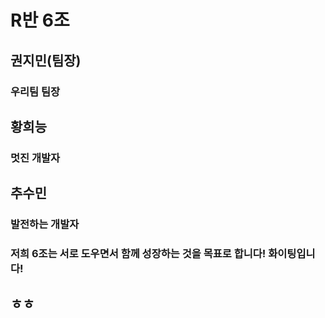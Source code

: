 # R반 6조

## 권지민(팀장)

### 우리팀 팀장

## 황희능

### 멋진 개발자

## 추수민

### 발전하는 개발자

### 저희 6조는 서로 도우면서 함께 성장하는 것을 목표로 합니다! 화이팅입니다!

## ㅎㅎ